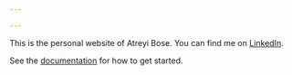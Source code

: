 ```yaml
---

---
```


This is the personal website of Atreyi Bose.
You can find me on [LinkedIn](https://www.linkedin.com/in/atreyi/).


See the [documentation](https://quartz.jzhao.xyz) for how to get started.

